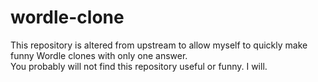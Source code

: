# wordle-clone
This repository is altered from upstream to allow myself to quickly make funny Wordle clones with only one answer.  
You probably will not find this repository useful or funny. I will.
